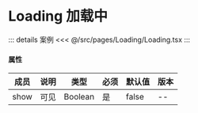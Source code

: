 # Loading 加载中

::: details 案例
<<< @/src/pages/Loading/Loading.tsx
:::

#### 属性

| 成员 | 说明 |  类型   | 必须 | 默认值 | 版本 |
| ---- | :--: | :-----: | ---- | ------ | ---- |
| show | 可见 | Boolean | 是   | false  | --   |
